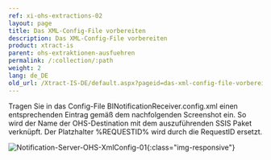 ```yaml
---
ref: xi-ohs-extractions-02
layout: page
title: Das XML-Config-File vorbereiten
description: Das XML-Config-File vorbereiten
product: xtract-is
parent: ohs-extraktionen-ausfuehren
permalink: /:collection/:path
weight: 2
lang: de_DE
old_url: /Xtract-IS-DE/default.aspx?pageid=das-xml-config-file-vorbereiten
---
```

Tragen Sie in das Config-File BINotificationReceiver.config.xml einen entsprechenden Eintrag gemäß dem nachfolgenden Screenshot ein. So wird der Name der OHS-Destination mit dem auszuführenden SSIS Paket verknüpft. Der Platzhalter %REQUESTID% wird durch die RequestID ersetzt.

![Notification-Server-OHS-XmlConfig-01](/img/content/Notification-Server-OHS-XmlConfig-01.png){:class="img-responsive"}